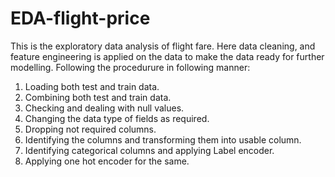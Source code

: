 # EDA-flight-price
This is the exploratory data analysis of flight fare. Here data cleaning, and feature engineering is applied on the data to make the data ready for further modelling.
Following the procedurure in following manner:
1. Loading both test and train data.
2. Combining both test and train data.
3. Checking and dealing with null values.
4. Changing the data type of fields as required.
5. Dropping not required columns.
6. Identifying the columns and transforming them into usable column.
7. Identifying categorical columns and applying Label encoder.
8. Applying one hot encoder for the same.
